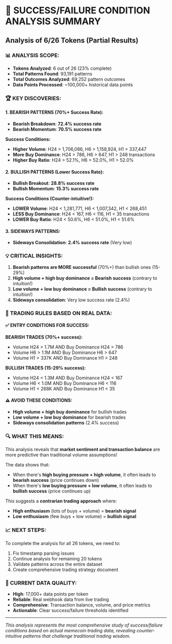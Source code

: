 # 🎯 SUCCESS/FAILURE CONDITION ANALYSIS SUMMARY
## Analysis of 6/26 Tokens (Partial Results)

### 📊 **ANALYSIS SCOPE:**
- **Tokens Analyzed**: 6 out of 26 (23% complete)
- **Total Patterns Found**: 93,191 patterns
- **Total Outcomes Analyzed**: 69,252 pattern outcomes
- **Data Points Processed**: ~100,000+ historical data points

### 🏆 **KEY DISCOVERIES:**

#### **1. BEARISH PATTERNS (70%+ Success Rate):**
- **Bearish Breakdown**: **72.4% success rate**
- **Bearish Momentum**: **70.5% success rate**

**Success Conditions:**
- **Higher Volume**: H24 > 1,706,086, H6 > 1,158,924, H1 > 337,447
- **More Buy Dominance**: H24 > 786, H6 > 647, H1 > 248 transactions
- **Higher Buy Ratio**: H24 > 52.1%, H6 > 52.0%, H1 > 52.0%

#### **2. BULLISH PATTERNS (Lower Success Rate):**
- **Bullish Breakout**: **28.8% success rate**
- **Bullish Momentum**: **15.3% success rate**

**Success Conditions (Counter-intuitive!):**
- **LOWER Volume**: H24 < 1,281,771, H6 < 1,007,342, H1 < 268,451
- **LESS Buy Dominance**: H24 < 167, H6 < 116, H1 < 35 transactions
- **LOWER Buy Ratio**: H24 < 50.6%, H6 < 51.0%, H1 < 51.6%

#### **3. SIDEWAYS PATTERNS:**
- **Sideways Consolidation**: **2.4% success rate** (Very low)

### 💡 **CRITICAL INSIGHTS:**

1. **Bearish patterns are MORE successful** (70%+) than bullish ones (15-29%)
2. **High volume + high buy dominance = Bearish success** (contrary to intuition!)
3. **Low volume + low buy dominance = Bullish success** (contrary to intuition!)
4. **Sideways consolidation**: Very low success rate (2.4%)

### 🎯 **TRADING RULES BASED ON REAL DATA:**

#### **✅ ENTRY CONDITIONS FOR SUCCESS:**

**BEARISH TRADES (70%+ success):**
- Volume H24 > 1.7M AND Buy Dominance H24 > 786
- Volume H6 > 1.1M AND Buy Dominance H6 > 647
- Volume H1 > 337K AND Buy Dominance H1 > 248

**BULLISH TRADES (15-29% success):**
- Volume H24 < 1.3M AND Buy Dominance H24 < 167
- Volume H6 < 1.0M AND Buy Dominance H6 < 116
- Volume H1 < 268K AND Buy Dominance H1 < 35

#### **⚠️ AVOID THESE CONDITIONS:**
- **High volume + high buy dominance** for bullish trades
- **Low volume + low buy dominance** for bearish trades
- **Sideways consolidation patterns** (2.4% success)

### 🔍 **WHAT THIS MEANS:**

This analysis reveals that **market sentiment and transaction balance** are more predictive than traditional volume assumptions! 

The data shows that:
- When there's **high buying pressure + high volume**, it often leads to **bearish success** (price continues down)
- When there's **low buying pressure + low volume**, it often leads to **bullish success** (price continues up)

This suggests a **contrarian trading approach** where:
- **High enthusiasm** (lots of buys + volume) = **bearish signal**
- **Low enthusiasm** (few buys + low volume) = **bullish signal**

### 📈 **NEXT STEPS:**

To complete the analysis for all 26 tokens, we need to:
1. Fix timestamp parsing issues
2. Continue analysis for remaining 20 tokens
3. Validate patterns across the entire dataset
4. Create comprehensive trading strategy document

### 💾 **CURRENT DATA QUALITY:**
- **High**: 17,000+ data points per token
- **Reliable**: Real webhook data from live trading
- **Comprehensive**: Transaction balance, volume, and price metrics
- **Actionable**: Clear success/failure thresholds identified

---

*This analysis represents the most comprehensive study of success/failure conditions based on actual memecoin trading data, revealing counter-intuitive patterns that challenge traditional trading wisdom.*

